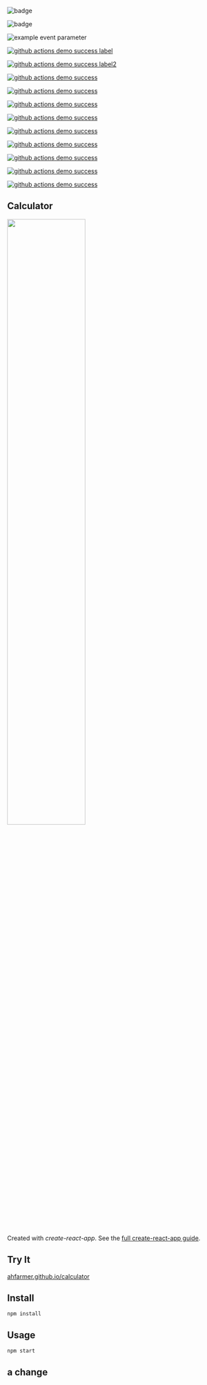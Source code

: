 ![badge](https://img.shields.io/endpoint?url=https://gist.githubusercontent.com/torreypjones/222c4b03cc18f8ea0a0d20aba1a02621/raw/badges-demo-orange.json)

![badge](https://img.shields.io/endpoint?url=https://gist.githubusercontent.com/torreypjones/222c4b03cc18f8ea0a0d20aba1a02621/raw/badges-demo-red.json)



![example event parameter](https://github.com/github/docs/actions/workflows/main.yml/badge.svg?event=push)

[![github actions demo success label](https://github.com/torreypjones/calculator/actions/workflows/github-actions-demo-success.yml/badge.svg)](https://github.com/torreypjones/calculator/actions/workflows/github-actions-demo-success.yml)

[![github actions demo success label2](https://github.com/torreypjones/calculator/actions/workflows/github-actions-demo-success.yml/badge.svg)](https://github.com/torreypjones/calculator/actions/workflows/github-actions-demo-success.yml)

[![github actions demo success](https://github.com/torreypjones/calculator/actions/workflows/github-actions-demo-success.yml/badge.svg?event=workflow_run)](https://github.com/torreypjones/calculator/actions/workflows/github-actions-demo-success.yml)

[![github actions demo success](https://github.com/torreypjones/calculator/actions/workflows/github-actions-demo-success.yml/badge.svg?event=watch)](https://github.com/torreypjones/calculator/actions/workflows/github-actions-demo-success.yml)

[![github actions demo success](https://github.com/torreypjones/calculator/actions/workflows/github-actions-demo-success.yml/badge.svg?event=status)](https://github.com/torreypjones/calculator/actions/workflows/github-actions-demo-success.yml)

[![github actions demo success](https://github.com/torreypjones/calculator/actions/workflows/github-actions-demo-success.yml/badge.svg?event=release)](https://github.com/torreypjones/calculator/actions/workflows/github-actions-demo-success.yml)

[![github actions demo success](https://github.com/torreypjones/calculator/actions/workflows/github-actions-demo-success.yml/badge.svg?event=default)](https://github.com/torreypjones/calculator/actions/workflows/github-actions-demo-success.yml)

[![github actions demo success](https://github.com/torreypjones/calculator/actions/workflows/github-actions-demo-success.yml/badge.svg?event=check_run)](https://github.com/torreypjones/calculator/actions/workflows/github-actions-demo-success.yml)

[![github actions demo success](https://github.com/torreypjones/calculator/actions/workflows/github-actions-demo-success.yml/badge.svg?event=deployment_status)](https://github.com/torreypjones/calculator/actions/workflows/github-actions-demo-success.yml)

[![github actions demo success](https://github.com/torreypjones/calculator/actions/workflows/github-actions-demo-success.yml/badge.svg?event=deployment)](https://github.com/torreypjones/calculator/actions/workflows/github-actions-demo-success.yml)

[![github actions demo success](https://github.com/torreypjones/calculator/actions/workflows/github-actions-demo-success.yml/badge.svg?event=workflow_run)](https://github.com/torreypjones/calculator/actions/workflows/github-actions-demo-success.yml)

Calculator
---
<img src="Logotype primary.png" width="60%" height="60%" />

Created with *create-react-app*. See the [full create-react-app guide](https://github.com/facebookincubator/create-react-app/blob/master/packages/react-scripts/template/README.md).



Try It
---

[ahfarmer.github.io/calculator](https://ahfarmer.github.io/calculator/)



Install
---

`npm install`



Usage
---

`npm start`


a change
---
